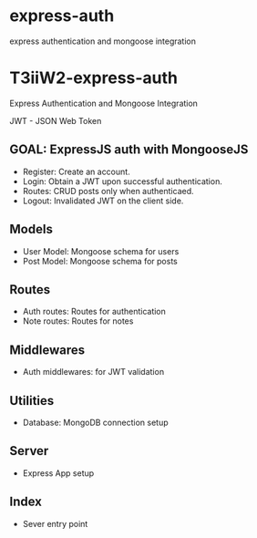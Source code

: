 # express-auth
express authentication and mongoose integration

# T3iiW2-express-auth
Express Authentication and Mongoose Integration

JWT - JSON Web Token

## GOAL: ExpressJS auth with MongooseJS

- Register: Create an account.
- Login: Obtain a JWT upon successful authentication.
- Routes: CRUD posts only when authenticaed.
- Logout: Invalidated JWT on the client side.

## Models
- User Model: Mongoose schema for users
- Post Model: Mongoose schema for posts

## Routes
- Auth routes: Routes for authentication
- Note routes: Routes for notes

## Middlewares
- Auth middlewares: for JWT validation

## Utilities
- Database: MongoDB connection setup

## Server
- Express App setup

## Index
- Sever entry point

